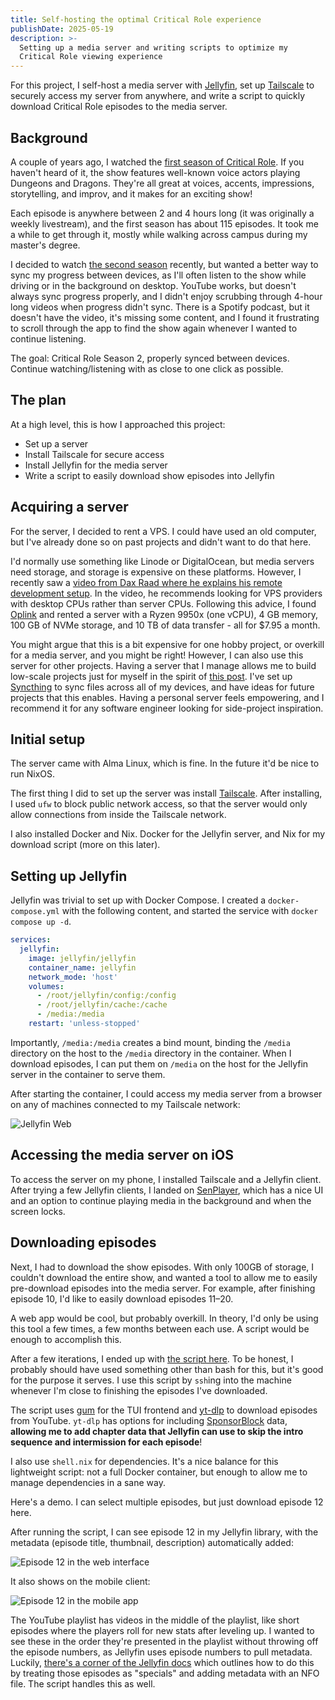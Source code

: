 ```yaml
---
title: Self-hosting the optimal Critical Role experience
publishDate: 2025-05-19
description: >-
  Setting up a media server and writing scripts to optimize my
  Critical Role viewing experience
---
```


For this project, I self-host a media server with
[Jellyfin](https://jellyfin.org), set up [Tailscale](http://tailscale.com) to
securely access my server from anywhere, and write a script to quickly download
Critical Role episodes to the media server.

## Background

A couple of years ago, I watched the [first season of Critical
Role](https://youtube.com/playlist?list=PL7atuZxmT954bCkC062rKwXTvJtcqFB8i). If
you haven't heard of it, the show features well-known voice actors playing
Dungeons and Dragons. They're all great at voices, accents, impressions,
storytelling, and improv, and it makes for an exciting show!

Each episode is anywhere between 2 and 4 hours long (it was originally a weekly
livestream), and the first season has about 115 episodes. It took me a while to
get through it, mostly while walking across campus during my master's degree.

I decided to watch [the second
season](https://youtube.com/playlist?list=PL1tiwbzkOjQxD0jjAE7PsWoaCrs0EkBH2&si=jC5UJZD0Azj31FCR)
recently, but wanted a better way to sync my progress between devices, as I'll
often listen to the show while driving or in the background on desktop. YouTube
works, but doesn't always sync progress properly, and I didn't enjoy scrubbing
through 4-hour long videos when progress didn't sync. There is a Spotify
podcast, but it doesn't have the video, it's missing some content, and I found
it frustrating to scroll through the app to find the show again whenever I
wanted to continue listening.

The goal: Critical Role Season 2, properly synced between devices. Continue
watching/listening with as close to one click as possible. 

## The plan

At a high level, this is how I approached this project:

- Set up a server
- Install Tailscale for secure access
- Install Jellyfin for the media server
- Write a script to easily download show episodes into Jellyfin

## Acquiring a server

For the server, I decided to rent a VPS. I could have used an old computer, but
I've already done so on past projects and didn't want to do that here.

I'd normally use something like Linode or DigitalOcean, but media servers need
storage, and storage is expensive on these platforms. However, I recently saw a
[video from Dax Raad where he explains his remote development
setup](https://youtu.be/KQ2gz5i7VAA). In the video, he recommends looking for
VPS providers with desktop CPUs rather than server CPUs. Following this advice,
I found [Oplink](https://oplink.net) and rented a server with a Ryzen 9950x (one
vCPU), 4 GB memory, 100 GB of NVMe storage, and 10 TB of data transfer - all for
$7.95 a month.

You might argue that this is a bit expensive for one hobby project, or overkill
for a media server, and you might be right! However, I can also use this server
for other projects. Having a server that I manage allows me to build low-scale
projects just for myself in the spirit of [this
post](https://thesephist.com/posts/tools/). I've set up
[Syncthing](https://syncthing.net/) to sync files across all of my devices, and
have ideas for future projects that this enables. Having a personal server feels
empowering, and I recommend it for any software engineer looking for
side-project inspiration.

## Initial setup

The server came with Alma Linux, which is fine. In the future it'd be nice to
run NixOS.

The first thing I did to set up the server was install
[Tailscale](https://tailscale.com). After installing, I used `ufw` to block
public network access, so that the server would only allow connections from
inside the Tailscale network.

I also installed Docker and Nix. Docker for the Jellyfin server, and Nix for my
download script (more on this later).
  
## Setting up Jellyfin

Jellyfin was trivial to set up with Docker Compose. I created a
`docker-compose.yml` with the following content, and started the service with
`docker compose up -d`.

```yml
services:
  jellyfin:
    image: jellyfin/jellyfin
    container_name: jellyfin
    network_mode: 'host'
    volumes:
      - /root/jellyfin/config:/config
      - /root/jellyfin/cache:/cache
      - /media:/media
    restart: 'unless-stopped'
```

Importantly, `/media:/media` creates a bind mount, binding the `/media`
directory on the host to the `/media` directory in the container. When I
download episodes, I can put them on `/media` on the host for the Jellyfin
server in the container to serve them.

After starting the container, I could access my media server from a browser on
any of machines connected to my Tailscale network:

![Jellyfin Web](@images/critical-role-server/jellyfin-web.png)

## Accessing the media server on iOS

To access the server on my phone, I installed Tailscale and a Jellyfin client.
After trying a few Jellyfin clients, I landed on
[SenPlayer](https://apps.apple.com/us/app/senplayer-hdr-media-player/id6443975850),
which has a nice UI and an option to continue playing media in the background
and when the screen locks.

## Downloading episodes

Next, I had to download the show episodes. With only 100GB of storage, I
couldn't download the entire show, and wanted a tool to allow me to easily
pre-download episodes into the media server. For example, after finishing
episode 10, I'd like to easily download episodes 11–20.

A web app would be cool, but probably overkill. In theory, I'd only be using
this tool a few times, a few months between each use. A script would be enough
to accomplish this.

After a few iterations, I ended up with [the script
here](https://github.com/debashisbiswas/critical-role-dl/blob/main/download.sh).
To be honest, I probably should have used something other than bash for this,
but it's good for the purpose it serves. I use this script by `ssh`ing into the
machine whenever I'm close to finishing the episodes I've downloaded.

The script uses [gum](https://github.com/charmbracelet/gum) for the TUI frontend
and [yt-dlp](https://github.com/yt-dlp/yt-dlp) to download episodes from
YouTube. `yt-dlp` has options for including
[SponsorBlock](https://sponsor.ajay.app/) data, **allowing me to add chapter
data that Jellyfin can use to skip the intro sequence and intermission for each
episode**!

I also use `shell.nix` for dependencies. It's a nice balance for this
lightweight script: not a full Docker container, but enough to allow me to
manage dependencies in a sane way.

Here's a demo. I can select multiple episodes, but just download episode 12 here.

<script src="https://asciinema.org/a/720200.js" id="asciicast-720200" async="true"></script>

After running the script, I can see episode 12 in my Jellyfin library, with the
metadata (episode title, thumbnail, description) automatically added:

![Episode 12 in the web interface](@images/critical-role-server/episode12web.png)

It also shows on the mobile client:

![Episode 12 in the mobile app](@images/critical-role-server/episode12mobile.png)

The YouTube playlist has videos in the middle of the playlist, like short
episodes where the players roll for new stats after leveling up. I wanted to see
these in the order they're presented in the playlist without throwing off the
episode numbers, as Jellyfin uses episode numbers to pull metadata. Luckily,
[there's a corner of the Jellyfin
docs](https://jellyfin.org/docs/general/server/media/shows#show-specials) which
outlines how to do this by treating those episodes as "specials" and adding
metadata with an NFO file. The script handles this as well.
